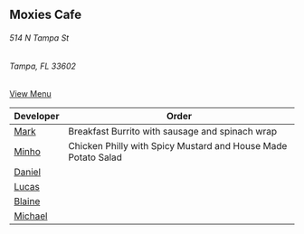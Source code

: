 ## Moxies Cafe
###### 514 N Tampa St
###### Tampa, FL 33602


[View Menu](https://us.orderspoon.com/moxiescafedowntown)

Developer     | Order
--------------|---------------------
[Mark](http://github.com/mark-smithtb)              | Breakfast Burrito with sausage and spinach wrap
[Minho](https://github.com/minhochoi)               | Chicken Philly with Spicy Mustard and House Made Potato Salad
[Daniel](https://github.com/dtartaglia)             | 
[Lucas](https://github.com/lucasclaude)             | 
[Blaine](https://github.com/blainelawson)           | 
[Michael](https://github.com/)                      |
